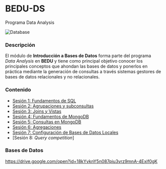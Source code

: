 # BEDU-DS
Programa Data Analysis 

![Database](https://user-images.githubusercontent.com/71915068/99929020-3877c780-2d11-11eb-80e2-f729f3046688.png)

### Descripción

El módulo de __Introducción a Bases de Datos__ forma parte del programa *Data Analysis* en __BEDU__ y tiene como 
principal objetivo conocer los principales conceptos que ahondan las bases de datos y ponerlos en práctica mediante la generación de consultas a través sistemas gestores de bases de datos relacionales y no relacionales.						

### Contenido

 - [Sesión 1: Fundamentos de SQL](MySQL-BEDU/RETOS)
 - [Sesión 2: Agrupaciones y subconsultas](MySQL-BEDU/RETOS)
 - [Sesión 3: Joins y Vistas](MySQL-BEDU/RETOS)
 - [Sesión 4: Fundamentos de MongoDB](MongoDB-BEDU/RETOS)
 - [Sesión 5: Consultas en MongoDB](MongoDB-BEDU/RETOS)
 - [Sesión 6: Agregaciones](MongoDB-BEDU/RETOS)
 - [Sesión 7: Configuración de Bases de Datos Locales](MySQL-BEDU/RETOS)
 - [Sesión 8: *Query competition*]  

 ### Bases de Datos  
 https://drive.google.com/open?id=18kYvknY5n087piu3vrz9mnA-4Exif0gK
